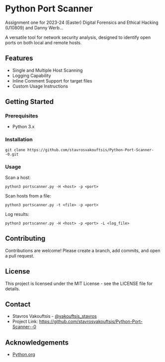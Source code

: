 # Python Port Scanner
Assignment one for 2023-24 (Easter) Digital Forensics and Ethical Hacking (U10809) and Danny Werb...


A versatile tool for network security analysis, designed to identify open ports on both local and remote hosts.

## Features

- Single and Multiple Host Scanning
- Logging Capability
- Inline Comment Support for target files
- Custom Usage Instructions

## Getting Started

### Prerequisites

- Python 3.x

### Installation

```
git clone https://github.com/stavrosvakouftsis/Python-Port-Scanner--0.git
```

### Usage

Scan a host:
```
python3 portscanner.py -H <host> -p <port>
```

Scan hosts from a file:
```
python3 portscanner.py -t <file> -p <port>
```

Log results:
```
python3 portscanner.py -H <host> -p <port> -L <log_file>
```

## Contributing

Contributions are welcome! Please create a branch, add commits, and open a pull request.

## License

This project is licensed under the MIT License - see the LICENSE file for details.

## Contact

- Stavros Vakouftsis - [@vakouftsis_stavros](https://www.instagram.com/vakouftsis_stavros/)
- Project Link: https://github.com/stavrosvakouftsis/Python-Port-Scanner--0

## Acknowledgements

- [Python.org](https://python.org/)